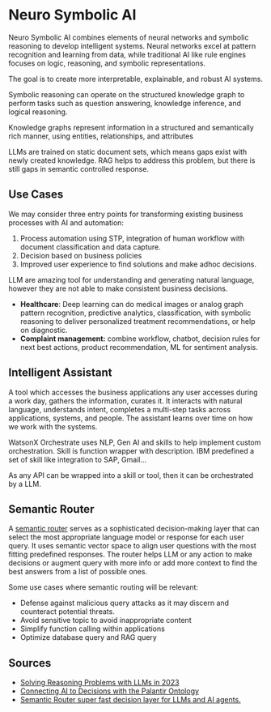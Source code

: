 # Neuro Symbolic AI

Neuro Symbolic AI combines elements of neural networks and symbolic reasoning to develop intelligent systems. Neural networks excel at pattern recognition and learning from data, while  traditional AI like rule engines focuses on logic, reasoning, and symbolic representations.

The goal is to create more interpretable, explainable, and robust AI systems.

Symbolic reasoning can operate on the structured knowledge graph to perform tasks such as question answering, knowledge inference, and logical reasoning.

Knowledge graphs represent information in a structured and semantically rich manner, using entities, relationships, and attributes

LLMs are trained on static document sets, which means gaps exist with newly created knowledge. RAG helps to address this problem, but there is still gaps in semantic controlled response.

## Use Cases

We may consider three entry points for transforming existing business processes with AI and automation: 

1. Process automation using STP, integration of human workflow with document classification and data capture.
1. Decision based on business policies
1. Improved user experience to find solutions and make adhoc decisions.

LLM are amazing tool for understanding and generating natural language, however they are not able to make consistent business decisions. 

* **Healthcare**: Deep learning can do medical images or analog graph pattern recognition, predictive analytics, classification, with symbolic reasoning to deliver personalized treatment recommendations, or help on diagnostic.
* **Complaint management:** combine workflow, chatbot, decision rules for next best actions, product recommendation, ML for sentiment analysis. 

## Intelligent Assistant

A tool which accesses the business applications any user accesses during a work day, gathers the information, curates it. It interacts with natural language, understands intent, completes a multi-step tasks across applications, systems, and people. The assistant learns over time on how we work with the systems.

WatsonX Orchestrate uses NLP, Gen AI and skills to help implement custom orchestration. Skill is function wrapper with description. IBM predefined a set of skill like integration to SAP, Gmail...

As any API can be wrapped into a skill or tool, then it can be orchestrated by a LLM. 

## Semantic Router

A [semantic router](https://github.com/aurelio-labs/semantic-router) serves as a sophisticated decision-making layer that can select the most appropriate language model or response for each user query. It uses semantic vector space to align user questions with the most fitting predefined responses. The router helps LLM or any action to make decisions or augment query with more info or add more context to find the best answers from a list of possible ones.

Some use cases where semantic routing will be relevant:

* Defense against malicious query attacks as it may discern and counteract potential threats.
* Avoid sensitive topic to avoid inappropriate content
* Simplify function calling within applications
* Optimize database query and RAG query

## Sources

* [Solving Reasoning Problems with LLMs in 2023](https://towardsdatascience.com/solving-reasoning-problems-with-llms-in-2023-6643bdfd606d)
* [Connecting AI to Decisions with the Palantir Ontology](https://blog.palantir.com/connecting-ai-to-decisions-with-the-palantir-ontology-c73f7b0a1a72?gi=b4f8020a603a)
* [Semantic Router super fast decision layer for LLMs and AI agents.](https://www.geeky-gadgets.com/semantic-router-superfast-decision-layer-for-llms-and-ai-agents/)